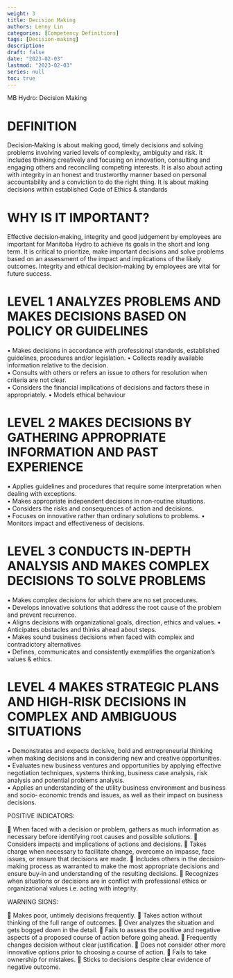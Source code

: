 ```yaml
---
weight: 3
title: Decision Making
authors: Lenny Lin
categories: [Competency Definitions]
tags: [Decision-making]
description: 
draft: false
date: "2023-02-03"
lastmod: "2023-02-03"
series: null
toc: true
---
```


MB Hydro: Decision Making

<!--more-->

# DEFINITION  

Decision‐Making is about making good, timely decisions and solving problems involving varied levels of complexity, ambiguity and risk. It includes thinking creatively and focusing on innovation, consulting and engaging others and reconciling competing interests. It is also about acting with integrity in an honest and trustworthy manner based on personal accountability and a conviction to do the right thing. It is about making decisions within established Code of Ethics & standards


# WHY IS IT IMPORTANT?  

Effective decision‐making, integrity and good judgement by employees are important for Manitoba Hydro to achieve its goals in the short and long term. It is critical to prioritize, make important decisions and solve problems based on an assessment of the impact and implications of the likely outcomes. Integrity and ethical decision‐making by employees are vital for future success.

# LEVEL 1 ANALYZES PROBLEMS AND MAKES DECISIONS BASED ON POLICY OR GUIDELINES
• Makes decisions in accordance with professional standards, established guidelines, procedures and/or legislation.
• Collects readily available information relative to the decision.  
• Consults with others or refers an issue to others for resolution when criteria are not clear.  
• Considers the financial implications of decisions and factors these in appropriately.
• Models ethical behaviour

# LEVEL 2 MAKES DECISIONS BY GATHERING APPROPRIATE INFORMATION AND PAST EXPERIENCE

• Applies guidelines and procedures that require some interpretation when dealing with exceptions.  
• Makes appropriate independent decisions in non‐routine situations.  
• Considers the risks and consequences of action and decisions.  
• Focuses on innovative rather than ordinary solutions to problems.
• Monitors impact and effectiveness of decisions.  

# LEVEL 3 CONDUCTS IN‐DEPTH ANALYSIS AND MAKES COMPLEX DECISIONS TO SOLVE PROBLEMS

• Makes complex decisions for which there are no set procedures.  
• Develops innovative solutions that address the root cause of the problem and prevent recurrence.  
• Aligns decisions with organizational goals, direction, ethics and values.
• Anticipates obstacles and thinks ahead about steps.   
• Makes sound business decisions when faced with complex and contradictory alternatives  
• Defines, communicates and consistently exemplifies the organization’s values & ethics.

# LEVEL 4 MAKES STRATEGIC PLANS AND HIGH‐RISK DECISIONS IN COMPLEX AND AMBIGUOUS SITUATIONS

• Demonstrates and expects decisive, bold and entrepreneurial thinking when making decisions and in considering new and creative opportunities.  
• Evaluates new business ventures and opportunities by applying effective negotiation techniques, systems thinking, business case analysis, risk analysis and potential problems analysis.  
• Applies an understanding of the utility business environment and business and socio‐ economic trends and issues, as well as their impact on business decisions.  


POSITIVE INDICATORS: 

 When faced with a decision or problem, gathers as much
information as necessary before identifying root causes and
possible solutions.
 Considers impacts and implications of actions and decisions.
 Takes charge when necessary to facilitate change, overcome an
impasse, face issues, or ensure that decisions are made.
 Includes others in the decision‐making process as warranted to
make the most appropriate decisions and ensure buy‐in and
understanding of the resulting decisions.
 Recognizes when situations or decisions are in conflict with
professional ethics or organizational values i.e. acting with
integrity.

WARNING SIGNS:

 Makes poor, untimely decisions frequently.
 Takes action without thinking of the full range of outcomes.
 Over analyzes the situation and gets bogged down in the detail.
 Fails to assess the positive and negative aspects of a proposed course
of action before going ahead.
 Frequently changes decision without clear justification.
 Does not consider other more innovative options prior to choosing a
course of action.
 Fails to take ownership for mistakes.
 Sticks to decisions despite clear evidence of negative outcome.

